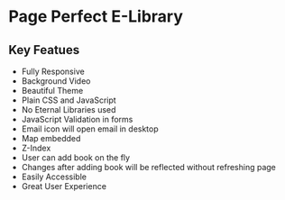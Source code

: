# Page Perfect E-Library

## Key Featues
- Fully Responsive
- Background Video
- Beautiful Theme
- Plain CSS and JavaScript
- No Eternal Libraries used
- JavaScript Validation in forms
- Email icon will open email in desktop
- Map embedded
- Z-Index
- User can add book on the fly
- Changes after adding book will be reflected without refreshing page
- Easily Accessible
- Great User Experience
